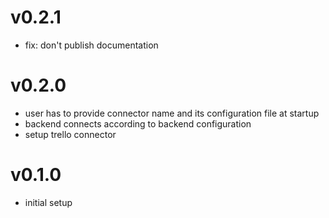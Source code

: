 # v0.2.1
- fix: don't publish documentation

# v0.2.0
- user has to provide connector name and its configuration file at startup
- backend connects according to backend configuration
- setup trello connector

# v0.1.0
- initial setup
